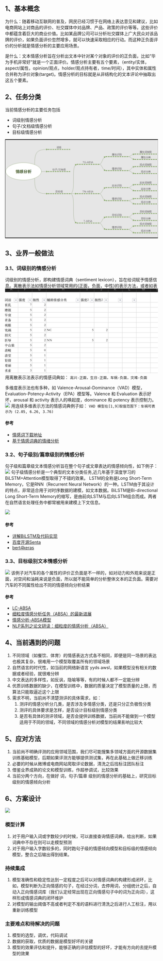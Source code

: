 ## 1、基本概念
为什么：随着移动互联网的普及，网民已经习惯于在网络上表达意见和建议，比如电商网站上对商品的评价、社交媒体中对品牌、产品、政策的评价等等。这些评价中都蕴含着巨大的商业价值。比如某品牌公司可以分析社交媒体上广大民众对该品牌的评价，如果负面评价忽然增多，就可以快速采取相应的行动。而这种正负面评价的分析就是情感分析的主要应用场景。

是什么：文本情感分析旨在分析出文本中针对某个对象的评价的正负面，比如“华为手机非常好”就是一个正面评价。情感分析主要有五个要素，（entity/实体，aspect/属性，opinion/观点，holder/观点持有者，time/时间），其中实体和属性合并称为评价对象(target)。情感分析的目标就是从非结构化的文本评论中抽取出这五个要素。

## 2、任务分类
当前情感分析的主要任务包括
- 词级别情感分析
- 句子/文档级情感分析
- 目标级情感分析


![](../../images/nlp/sentiment/a.jpg)

## 3、业界一般做法

### 3.1、词级别的情感分析
词级别的情感分析，即构建情感词典（sentiment lexicon），旨在给词赋予情感信息。离散表示法如情感分析领域常用的{正面，负面，中性}的表示方法，或者如表
![](../../images/nlp/sentiment/b.jpg)
用离散表示法表示的情感词典如：
```高兴-正面，生日-正面，车祸-负面，灾难-负面```

多维度表示法也有多种，如 Valence-Arousal-Dominance（VAD）模型，Evaluation-Potency-Activity（EPA）模型等。Valence 和 Evaluation 表示好坏，arousal 和 activity 表示人的唤起度，dominance 和 potency 表示控制力。
![](../../images/nlp/sentiment/c.jpg)
用连续多维表示方法的情感词典例子如：
```VAD 模型在[1,9]取值范围下：车祸可表示为 (2.05, 6.26, 3.76)```


#### 参考
- [情感词下载地址](https://mlln.cn/2018/10/11/%E4%B8%AD%E6%96%87%E6%83%85%E6%84%9F%E5%88%86%E6%9E%90%E8%AF%AD%E6%96%99%E5%BA%93%E5%A4%A7%E5%85%A8-%E5%B8%A6%E4%B8%8B%E8%BD%BD%E5%9C%B0%E5%9D%80/)
- [基于情感词典的情绪分析](https://www.zybuluo.com/evilking/note/1012623)


### 3.2、句子级别/篇章级别的情感分析
句子级和篇章级文本情感分析旨在整个句子或文章表达的情感倾向性，如下例子：
![](../../images/nlp/sentiment/d.jpg)
句子级情感分析是一个典型的文本分类任务,近几年基于深度学习的BiLSTM+Attention模型取得了不错的效果。
LSTM的全称是Long Short-Term Memory，它是RNN（Recurrent Neural Network）的一种。LSTM由于其设计的特点，非常适合用于对时序数据的建模，如文本数据。BiLSTM是Bi-directional Long Short-Term Memory的缩写，是由前向LSTM与后向LSTM组合而成。两者在自然语言处理任务中都常被用来建模上下文信息。

![](../../images/nlp/sentiment/f.jpg)

#### 参考 
- [详解BiLSTM及代码实现](https://zhuanlan.zhihu.com/p/47802053)
- [百度开源Senta](https://gitee.com/baidu/Senta#https://github.com/qweraqq/NLPCC2014_sentiment)
- [bert4keras](https://github.com/bojone/bert4keras/tree/master/examples)

### 3.3、目标级别文本情感分析
![](../../images/nlp/sentiment/e.jpg)
该例子对汽车的各个属性的评价正负面是不一样的，如对动力和外观来说是正面，对空间和油耗来说是负面，所以就不能简单的分析整体文本的正负面。需要对汽车的不同属性给出不同的情感倾向分析结果


#### 参考
- [LC-ABSA](https://github.com/yangheng95/PyABSA/tree/LC-ABSA)
- [细粒度情感分析任务（ABSA）的最新进展](https://www.sohu.com/a/364481128_500659)
- [情感分析-ABSA模型](https://www.jianshu.com/p/6ef09dcab56e)
- [NLP系列之论文研读：细粒度的情感分析（ABSA）](https://zhuanlan.zhihu.com/p/397363963)

## 4、当前遇到的问题
1. 不同领域（如餐饮、体育）的情感表达方式各不相同，即便是同一场景的表达也极其复杂，很难用一个模型取覆盖所有的领域场景
2. 自然语言的时代性，如当前的网络新语言 yyds awsl，如果模型没有相关的数据或者经验，就很难分辨
3. 中文表达的多样性，如反讽，隐喻等等，有的时候人都不一定能分辨
4. 优质训练数据的缺少，在模型训练中，数据的质量决定了模型质量的上限，而算法只能取逼近这个上限
5. 需求不明，当前尚不清楚测评的具体需求，如：
   1. 测评的情感分析分几类，是否涉及多情感分类，还是只分正负极性分类
   2. 测评的具体要求是怎样，是否设计目标级别情感分类
   3. 是否有具体的测评领域，是否会提供训练数据，当前尚不能做到一个模型适用于不同的领域，不同领域的情感分析对模型的结果影响比较大

## 5、应对方法
1. 当前尚不明确评测的应用领域范围，我们尽可能搜集多领域方面的开源数据集训练基础模型，后期如果评测方能够提供测试集，再在此基础上做迁移训练
2. 必要的时候从微博或电商网站爬取评论数据，清洗之后找标注团队标注
3. 借鉴业界成熟的论文和模型训练，作超参调试，比较效果
4. 当前分两个方向，在做好 词，句子/篇章 级别的情感分析的基础上，研究目标级别的情感倾向分析

## 6、方案设计
![](../../images/nlp/sentiment/g.jpg)

 
### 模型计算
 1. 对于用户输入词或字数较少的时候，可以直接查询情感词典，给出判断，如果词典中不存在则可以走模型预测
 2. 对于用户输入字数较多的，同时跑句子级的情感倾向模型和目标级的情感倾向模型，整合之后输出得到结果。

### 持续集成
 1. 模型准确性和稳定性达到一定程度之后可以对情感词典的构建形成闭环，比如，模型判断为正向情感的句子，在经过分词，去停用词，分组统计之后，自动入正向情感词库（我们认定经常出现在正向情感句子中的词为正向词），这样形成情感词典的闭环维护
 2. 对模型的输出阈值不高或者判定不准的语料进行清洗之后进行人工标注，用以重新训练模型
 
### 主要难点和待解决的问题

 1. 模型的选型，调优，代码调试
 2. 数据的获取，优质的数据是模型好坏的关键
 3. 模型的效果评估和提升，能够正确的评估模型的好坏，才能有方向的去提升模型的效果









